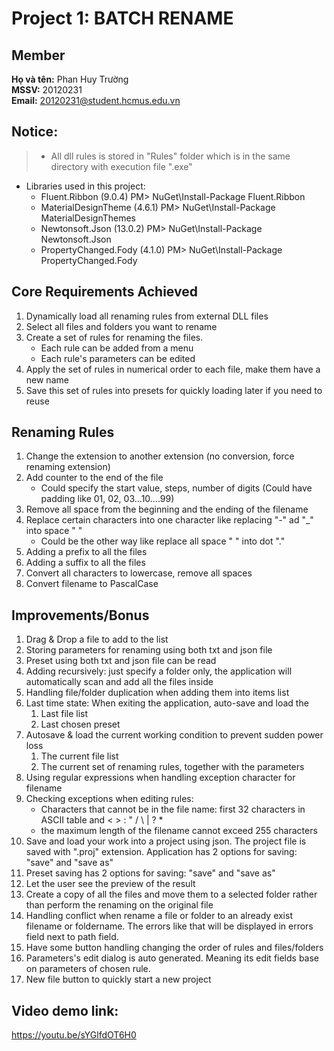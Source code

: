 # Project 1: BATCH RENAME
## Member
**Họ và tên:** Phan Huy Trường\
**MSSV:** 20120231\
**Email:** 20120231@student.hcmus.edu.vn
## Notice:
> * All dll rules is stored in "Rules" folder which is in the same directory with execution file ".exe"
* Libraries used in this project:
    * Fluent.Ribbon (9.0.4) 
PM> NuGet\Install-Package Fluent.Ribbon
    * MaterialDesignTheme (4.6.1)
PM> NuGet\Install-Package MaterialDesignThemes
    * Newtonsoft.Json (13.0.2)
PM> NuGet\Install-Package Newtonsoft.Json
    * PropertyChanged.Fody (4.1.0)
PM> NuGet\Install-Package PropertyChanged.Fody
## Core Requirements Achieved
1. Dynamically load all renaming rules from external DLL files
2. Select all files and folders you want to rename
3. Create a set of rules for renaming the files. 
    - Each rule can be added from a menu 
    - Each rule's parameters can be edited 
4. Apply the set of rules in numerical order to each file, make them have a new name
5. Save this set of rules into presets for quickly loading later if you need to reuse

## Renaming Rules
1. Change the extension to another extension (no conversion, force renaming extension)
2. Add counter to the end of the file
    - Could specify the start value, steps, number of digits (Could have padding like 01, 02, 03...10....99)
3. Remove all space from the beginning and the ending of the filename
4. Replace certain characters into one character like replacing "-" ad "_" into space " "
    - Could be the other way like replace all space " " into dot "."
5. Adding a prefix to all the files
6. Adding a suffix to all the files
7. Convert all characters to lowercase, remove all spaces
8. Convert filename to PascalCase

## Improvements/Bonus
1. Drag & Drop a file to add to the list
2. Storing parameters for renaming using both txt and json file
3. Preset using both txt and json file can be read
4. Adding recursively: just specify a folder only, the application will automatically scan and add all the files inside
5. Handling file/folder duplication when adding them into items list
6. Last time state: When exiting the application, auto-save and load the 
    1. Last file list
    2. Last chosen preset
7. Autosave & load the current working condition to prevent sudden power loss
    1. The current file list
    2. The current set of renaming rules, together with the parameters
8. Using regular expressions when handling exception character for filename
9. Checking exceptions when editing rules: 
    - Characters that cannot be in the file name: first 32 characters in ASCII table and < > : " / \ | ? *
    - the maximum length of the filename cannot exceed 255 characters
10. Save and load your work into a project using json. The project file is saved with ".proj" extension. Application has 2 options for saving: "save" and "save as"
11. Preset saving has 2 options for saving: "save" and "save as"
12. Let the user see the preview of the result
13. Create a copy of all the files and move them to a selected folder rather than perform the renaming on the original file
14. Handling conflict when rename a file or folder to an already exist filename or foldername. The errors like that will be displayed in errors field next to path field.
15. Have some button handling changing the order of rules and files/folders
16. Parameters's edit dialog is auto generated. Meaning its edit fields base on parameters of chosen rule.
17. New file button to quickly start a new project

## Video demo link: 
https://youtu.be/sYGlfdOT6H0
